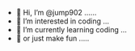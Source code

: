 - 👋 Hi, I’m @jump902 ......
- 👀 I’m interested in coding ...
- 🌱 I’m currently learning coding ...
- 🌱 or just make fun .....

<!---
jump902/jump902 is a ✨ special ✨ repository because its `README.md` (this file) appears on your GitHub profile.
You can click the Preview link to take a look at your changes.
--->
